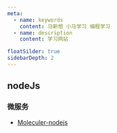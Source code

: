 ```yaml
---
meta:
  - name: keywords
    content: 马新想 小马学习 编程学习
  - name: description
    content: 学习网站

floatSilder: true
sidebarDepth: 2
---
```


## nodeJs



### 微服务

- [Moleculer-nodejs](https://moleculer.services/zh/)
